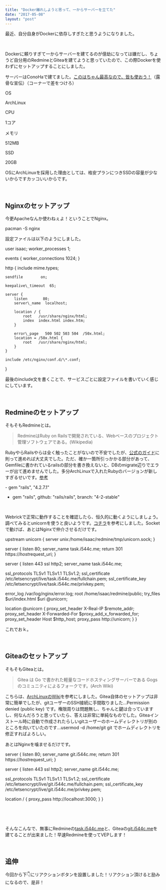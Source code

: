 ```yaml
---
title: "Docker離れしようと思って、一からサーバーを立てた"
date: "2017-05-08"
layout: "post"
---
```


最近、自分自身がDockerに依存しすぎたと思うようになりました。

 

Dockerに頼りすぎて一からサーバーを建てるのが億劫になっては嫌だし、ちょうど自分用のRedmineとGiteaを建てようと思っていたので、この際Dockerを使わずにセットアップすることにしました。

サーバーはConoHaで建てました。[このはちゃん最高なので、皆も使おう！](https://www.conoha.jp/referral/?token=kqPEWENqMe.OHzhaZ9HdxAp7Oh_RlkQJ.e_DRHT4E8b8V7M_nXc-1HC)（露骨な宣伝）（コーナーで差をつけろ）

OS

ArchLinux

CPU

1コア

メモリ

512MB

SSD

20GB

OSにArchLinuxを採用した理由としては、格安プランにつきSSDの容量が少ないからですカッコいいからです。

 

## Nginxのセットアップ

今更Apacheなんか使わねぇよ！ということでNginx。

pacman -S nginx

設定ファイルは以下のようにしました。

user isaac;
worker\_processes  1;

events {
    worker\_connections  1024;
}

http {
    include       mime.types;

    sendfile        on;

    keepalive\_timeout  65;

    server {
        listen       80;
        server\_name  localhost;

        location / {
            root   /usr/share/nginx/html;
            index  index.html index.htm;
        }

        error\_page   500 502 503 504  /50x.html;
        location = /50x.html {
            root   /usr/share/nginx/html;
        }
    }

    include /etc/nginx/conf.d/\*.conf;
}

最後のinclude文を書くことで、サービスごとに設定ファイルを書いていく感じにしています。

 

## Redmineのセットアップ

そもそもRedmineとは。

> RedmineはRuby on Railsで開発されている、Webベースのプロジェクト管理ソフトウェアである。(Wikipedia)

RubyやらRailsやらは全く触ったことがないので不安でしたが、[公式のガイド](http://www.redmine.org/projects/redmine/wiki/RedmineInstall)に則って進めれば大丈夫でした。ただ、確か一箇所引っかかる部分があって、Gemfileに書かれているrailsの部分を書き換えないと、DBのmigrate辺りでエラーが出て進めませんでした。多分ArchLinuxで入れたRubyのバージョンが新しすぎるせいです。[参考](http://qiita.com/ironsand/items/8617ba82767884528246)

\- gem "rails", "4.2.7.1"
+ gem "rails", github: "rails/rails", branch: "4-2-stable"

 

Webrickで正常に動作することを確認したら、恒久的に動くようにしましょう。調べてみるとunicornを使うと良いようです。[コチラ](http://qiita.com/noraworld/items/c8acf4bb981c8d8535df)を参考にしました。Socketで動けば、あとはNginxで仲介させるだけです。

upstream unicorn {
  server unix:/home/isaac/redmine/tmp/unicorn.sock;
}

server {
  listen 80;
  server\_name task.i544c.me;
  return 301 https://$host$request\_uri;
}

server {
  listen 443 ssl http2;
  server\_name task.i544c.me;

  ssl\_protocols TLSv1 TLSv1.1 TLSv1.2;
  ssl\_certificate /etc/letsencrypt/live/task.i544c.me/fullchain.pem;
  ssl\_certificate\_key /etc/letsencrypt/live/task.i544c.me/privkey.pem;

  error\_log /var/log/nginx/error.log;
  root /home/isaac/redmine/public;
  try\_files $uri/index.html $uri @unicorn;

  location @unicorn {
    proxy\_set\_header X-Real-IP $remote\_addr;
    proxy\_set\_header X-Forwarded-For $proxy\_add\_x\_forwarded\_for;
    proxy\_set\_header Host $http\_host;
    proxy\_pass http://unicorn;
  }
}

これでおｋ。

 

## Giteaのセットアップ

そもそもGiteaとは。

> Gitea は Go で書かれた軽量なコードホスティングサーバーである Gogs のコミュニティによるフォークです。(Arch Wiki)

こちらは、[ArchLinuxのWiki](https://wiki.archlinuxjp.org/index.php/Gitea)を参考にしました。Gitea自体のセットアップは非常に簡単でしたが、gitユーザーのSSH接続に手間取りました...Permission denied (public key) です。権限周りは問題無し、ちゃんと鍵は合っていますし、何なんだろうと思っていたら、答えは非常に単純なものでした。Giteaインストール時に自動で作成されたらしいgitユーザーのホームディレクトリが別のところを向いていたのです...usermod -d /home/git git でホームディレクトリを修正すればよろしい。

あとはNginxを噛ませるだけです。

server {
  listen 80;
  server\_name git.i544c.me;
  return 301 https://$host$request\_uri;
}

server {
  listen 443 ssl http2;
  server\_name git.i544c.me;

  ssl\_protocols TLSv1 TLSv1.1 TLSv1.2;
  ssl\_certificate /etc/letsencrypt/live/git.i544c.me/fullchain.pem;
  ssl\_certificate\_key /etc/letsencrypt/live/git.i544c.me/privkey.pem;

  location / {
    proxy\_pass http://localhost:3000;
  }
}

 

 

そんなこんなで、無事にRedmineの[task.i544c.me](https://task.i544c.me)と、Giteaの[git.i544c.me](https://git.i544c.me)を建てることが出来ました！早速Redmineを使ってVEPします！

 

## 追伸

今回から下👇にリアクションボタンを設置しました！リアクション頂けると励みになるので、是非！
